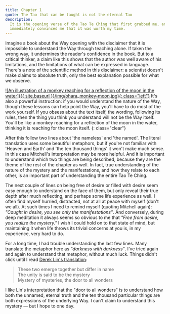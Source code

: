 ```yaml
---
title: Chapter 1
quote: The Tao that can be taught is not the eternal Tao
description:
  It is the opening verse of the Tao Te Ching that first grabbed me, and
  immediately convinced me that it was worth my time.
---
```


Imagine a book about the Way opening with the disclaimer that it is impossible
to understand the Way through teaching alone.
If taken the wrong way, it undermines the reader's confidence in the book.
But to a critical thinker, a claim like this shows
that the author was well aware of his limitations,
and the limitations of what can be expressed in language.
There's a note of the scientific method in this disclaimer:
a scientist doesn't make claims to absolute truth,
only the best explanation possible for what we observe.

[![An illustration of a monkey reaching for a reflection of the moon in the water]({{ site.baseurl }}/img/ohara_monkey-moon.jpg){: class="left"}](https://commons.wikimedia.org/wiki/File:Ohara_monkey-moon.jpg)
It's also a powerful instruction: if you would understand the nature of the Way,
though these lessons can help point the Way,
you'll have to do most of the work yourself.
If you obsess about the text itself, the wording, following its rules,
then the thing you think you understand will not be the Way itself.
You'll be like a monkey reaching for a reflection of the moon in the water,
thinking it is reaching for the moon itself.
{: class="clear"}

After this follow two lines about 'the nameless' and 'the named'.
The literal translation uses some beautiful metaphors,
but if you're not familiar with 'Heaven and Earth' and 'the ten thousand things'
it won't make much sense. In this case Mitchell's interpretation may be more
helpful. And it is important to understand which two things are being described,
because they are the theme of the rest of the chapter as well.
In fact, true understanding of the nature of the mystery and the manifestations,
and how they relate to each other, is an important part of understanding
the entire Tao Te Ching.

The next couple of lines on being free of desire or filled with desire
seem easy enough to understand on the face of them,
but only reveal their true depth after much reflecting,
and perhaps some life experience as well.
I often find myself hurried, distracted,
not at all at peace with myself (don't we all).
At such times I need to remind myself (quoting Mitchell again):
*"Caught in desire, you see only the manifestations"*.
And conversely, during deep meditation it always seems so obvious to me that
*"Free from desire, you realize the mystery."*
I wish I could hold on to that state of mind, but maintaining it when life
throws its trivial concerns at you is, in my experience, very hard to do.

For a long time, I had trouble understanding the last few lines.
Many translate the metaphor here as *"darkness with darkness"*.
I've tried again and again to understand that metaphor, without much luck.
Things didn't click until I read
[Derek Lin's translation](http://www.taoism.net/ttc/chapters/chap01.htm):

> These two emerge together but differ in name  
  The unity is said to be the mystery  
  Mystery of mysteries, the door to all wonders

I like Lin's interpretation that the "door to all wonders" is to understand
how both the unnamed, eternal truth and the ten thousand particular things
are both expressions of the underlying Way. I can't claim to understand
this mystery — but I hope to one day.
